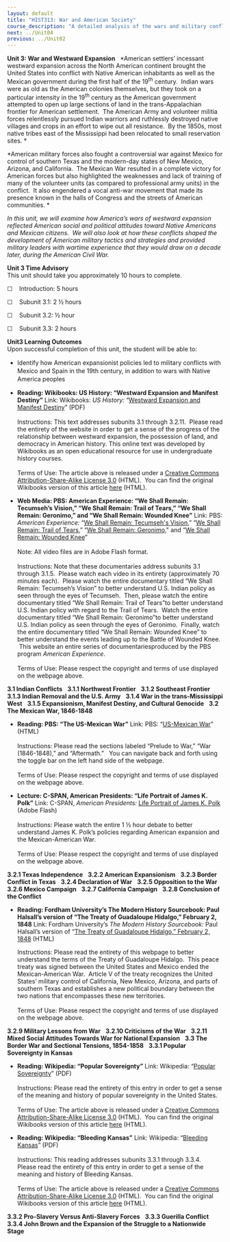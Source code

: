 ```yaml
---
layout: default
title: "HIST313: War and American Society"
course_description: "A detailed analysis of the wars and military conflicts that have shaped the social, political, and economic history of the United States from the colonial era to the present."
next: ../Unit04
previous: ../Unit02
---
```

**Unit 3: War and Westward Expansion** <span id="3"></span> 
*American settlers’ incessant westward expansion across the North
American continent brought the United States into conflict with Native
American inhabitants as well as the Mexican government during the first
half of the 19<sup>th</sup> century.  Indian wars were as old as the
American colonies themselves, but they took on a particular intensity in
the 19<sup>th</sup> century as the American government attempted to open
up large sections of land in the trans-Appalachian frontier for American
settlement.  The American Army and volunteer militia forces relentlessly
pursued Indian warriors and ruthlessly destroyed native villages and
crops in an effort to wipe out all resistance.  By the 1850s, most
native tribes east of the Mississippi had been relocated to small
reservation sites. *  
  
 *American military forces also fought a controversial war against
Mexico for control of southern Texas and the modern-day states of New
Mexico, Arizona, and California.  The Mexican War resulted in a complete
victory for American forces but also highlighted the weaknesses and lack
of training of many of the volunteer units (as compared to professional
army units) in the conflict.  It also engendered a vocal anti-war
movement that made its presence known in the halls of Congress and the
streets of American communities. *  
  
 *In this unit, we will examine how America’s wars of westward expansion
reflected American social and political attitudes toward Native
Americans and Mexican citizens.  We will also look at how these
conflicts shaped the development of American military tactics and
strategies and provided military leaders with wartime experience that
they would draw on a decade later, during the American Civil War.*

**Unit 3 Time Advisory**  
This unit should take you approximately 10 hours to complete.

☐    Introduction: 5 hours

☐    Subunit 3.1: 2 ½ hours

☐    Subunit 3.2: ½ hour

☐    Subunit 3.3: 2 hours

**Unit3 Learning Outcomes**  
Upon successful completion of this unit, the student will be able to:

-   <span class="Apple-style-span" style="line-height: 19px; ">Identify
    how American expansionist policies led to military conflicts with
    Mexico and Spain in the 19th century, in addition to wars with
    Native America peoples</span>

-   **Reading: Wikibooks: US History: “Westward Expansion and Manifest
    Destiny”**
    Link: Wikibooks: *US History:* “[Westward Expansion and Manifest
    Destiny](http://www.saylor.org/site/wp-content/uploads/2011/03/US-History_Westward-Expansion-and-Manifest-Destiny1.pdf)”
    (PDF)  
        
     Instructions: This text addresses subunits 3.1 through 3.2.11. 
    Please read the entirety of the website in order to get a sense of
    the progress of the relationship between westward expansion, the
    possession of land, and democracy in American history. This online
    text was developed by Wikibooks as an open educational resource for
    use in undergraduate history courses.  
        
     Terms of Use: The article above is released under a [Creative
    Commons Attribution-Share-Alike License
    3.0](http://creativecommons.org/licenses/by-sa/3.0/) (HTML).  You
    can find the original Wikibooks version of this article
    [here](http://en.wikibooks.org/wiki/US_History/Westward_Expansion_and_Manifest_Destiny)
    (HTML).

-   **Web Media: PBS: American Experience: “We Shall Remain: Tecumseh’s
    Vision,” “We Shall Remain: Trail of Tears,” “We Shall Remain:
    Geronimo,” and “We Shall Remain: Wounded Knee”**
    Link: PBS: *American Experience:* “[We Shall Remain: Tecumseh's
    Vision<span style="display: none;"> </span><span
    style="display: none;"> </span>](http://www.pbs.org/wgbh/amex/weshallremain/the_films/episode_2_trailer),”
    “[<span style="display: none;"> </span><span
    style="display: none;"> </span>We Shall Remain: Trail of Tears<span
    style="display: none;"> </span><span
    style="display: none;"> </span>](http://www.pbs.org/wgbh/amex/weshallremain/the_films/episode_3_trailer),<span
    style="display: none;"> </span><span
    style="display: none;"> </span>” “[We Shall Remain:
    Geronimo,](http://www.pbs.org/wgbh/amex/weshallremain/the_films/episode_4_trailer)"
    and “[We Shall Remain: Wounded
    Knee](http://www.pbs.org/wgbh/amex/weshallremain/the_films/episode_5_trailer)”  
        
     Note: All video files are in Adobe Flash format.  
        
     Instructions: Note that these documentaries address subunits 3.1
    through 3.1.5.  Please watch each video in its entirety
    (approximately 70 minutes each).  Please watch the entire
    documentary titled “We Shall Remain: Tecumseh’s Vision” to better
    understand U.S. Indian policy as seen through the eyes of Tecumseh. 
    Then, please watch the entire documentary titled “We Shall Remain:
    Trail of Tears”to better understand U.S. Indian policy with regard
    to the Trail of Tears.  Watch the entire documentary titled “We
    Shall Remain: Geronimo”to better understand U.S. Indian policy as
    seen through the eyes of Geronimo.  Finally, watch the entire
    documentary titled “We Shall Remain: Wounded Knee” to better
    understand the events leading up to the Battle of Wounded Knee.
     This website an entire series of documentariesproduced by the PBS
    program *American Experience*.  
        
     Terms of Use: Please respect the copyright and terms of use
    displayed on the webpage above.

**3.1 Indian Conflicts** <span id="3.1"></span> 
**3.1.1 Northwest Frontier** <span id="3.1.1"></span> 
**3.1.2 Southeast Frontier** <span id="3.1.2"></span> 
**3.1.3 Indian Removal and the U.S. Army** <span id="3.1.3"></span> 
**3.1.4 War in the trans-Mississippi West** <span id="3.1.4"></span> 
**3.1.5 Expansionism, Manifest Destiny, and Cultural Genocide** <span
id="3.1.5"></span> 
**3.2 The Mexican War, 1846-1848** <span id="3.2"></span> 
-   **Reading: PBS: “The US-Mexican War”**
    Link: PBS: “[US-Mexican
    War](http://www.pbs.org/kera/usmexicanwar/prelude/)” (HTML)  
        
     Instructions: Please read the sections labeled “Prelude to War,”
    “War (1846-1848),” and “Aftermath.”   You can navigate back and
    forth using the toggle bar on the left hand side of the webpage.  
        
     Terms of Use: Please respect the copyright and terms of use
    displayed on the webpage above.

-   **Lecture: C-SPAN, American Presidents: “Life Portrait of James K.
    Polk”**
    Link: C-SPAN, *American Presidents:* [Life Portrait of James K.
    Polk](http://www.c-spanvideo.org/program/JamesK) (Adobe Flash)  
        
     Instructions: Please watch the entire 1 ½ hour debate to better
    understand James K. Polk’s policies regarding American expansion and
    the Mexican-American War.  
        
     Terms of Use: Please respect the copyright and terms of use
    displayed on the webpage above.

**3.2.1 Texas Independence** <span id="3.2.1"></span> 
**3.2.2 American Expansionism** <span id="3.2.2"></span> 
**3.2.3 Border Conflict in Texas** <span id="3.2.3"></span> 
**3.2.4 Declaration of War** <span id="3.2.4"></span> 
**3.2.5 Opposition to the War** <span id="3.2.5"></span> 
**3.2.6 Mexico Campaign** <span id="3.2.6"></span> 
**3.2.7 California Campaign** <span id="3.2.7"></span> 
**3.2.8 Conclusion of the Conflict** <span id="3.2.8"></span> 
-   **Reading: Fordham University’s The Modern History Sourcebook: Paul
    Halsall’s version of “The Treaty of Guadaloupe Hidalgo,” February 2,
    1848**
    Link: Fordham University’s *The Modern History Sourcebook:* Paul
    Halsall’s version of “[The Treaty of Guadaloupe Hidalgo,” February
    2, 1848](http://www.fordham.edu/halsall/mod/1848hidalgo.html)
    (HTML)  
      
     Instructions: Please read the entirety of this webpage to better
    understand the terms of the Treaty of Guadaloupe Hidalgo.  This
    peace treaty was signed between the United States and Mexico ended
    the Mexican-American War.  Article V of the treaty recognizes the
    United States’ military control of California, New Mexico, Arizona,
    and parts of southern Texas and establishes a new political boundary
    between the two nations that encompasses these new territories.   
        
     Terms of Use: Please respect the copyright and terms of use
    displayed on the webpage above.

**3.2.9 Military Lessons from War** <span id="3.2.9"></span> 
**3.2.10 Criticisms of the War** <span id="3.2.10"></span> 
**3.2.11 Mixed Social Attitudes Towards War for National Expansion**
<span id="3.2.11"></span> 
**3.3 The Border War and Sectional Tensions, 1854-1858** <span
id="3.3"></span> 
**3.3.1 Popular Sovereignty in Kansas** <span id="3.3.1"></span> 
-   **Reading: Wikipedia: “Popular Sovereignty”**
    Link: Wikipedia: “[Popular
    Sovereignty](http://www.saylor.org/site/wp-content/uploads/2011/03/Popular-sovereignty.pdf)”
    (PDF)  
        
     Instructions: Please read the entirety of this entry in order to
    get a sense of the meaning and history of popular sovereignty in the
    United States.  
        
     Terms of Use: The article above is released under a [Creative
    Commons Attribution-Share-Alike License
    3.0](http://creativecommons.org/licenses/by-sa/3.0/) (HTML).  You
    can find the original Wikibooks version of this article
    [here](http://en.wikipedia.org/wiki/Popular_sovereignty) (HTML).

-   **Reading: Wikipedia: “Bleeding Kansas”**
    Link: Wikipedia: “[Bleeding
    Kansas](http://www.saylor.org/site/wp-content/uploads/2011/03/Bleeding-Kansas.pdf)”
    (PDF)  
        
     Instructions: This reading addresses subunits 3.3.1 through 3.3.4. 
    Please read the entirety of this entry in order to get a sense of
    the meaning and history of Bleeding Kansas.   
        
     Terms of Use: The article above is released under a [Creative
    Commons Attribution-Share-Alike License
    3.0](http://creativecommons.org/licenses/by-sa/3.0/) (HTML).  You
    can find the original Wikibooks version of this article
    [here](http://en.wikipedia.org/wiki/Bleeding_Kansas) (HTML).

**3.3.2 Pro-Slavery Versus Anti-Slavery Forces** <span
id="3.3.2"></span> 
**3.3.3 Guerilla Conflict** <span id="3.3.3"></span> 
**3.3.4 John Brown and the Expansion of the Struggle to a Nationwide
Stage** <span id="3.3.4"></span> 
